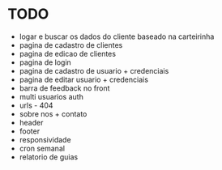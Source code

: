 # TODO

- logar e buscar os dados do cliente baseado na carteirinha
- pagina de cadastro de clientes
- pagina de edicao de clientes
- pagina de login
- pagina de cadastro de usuario + credenciais
- pagina de editar usuario + credenciais
- barra de feedback no front
- multi usuarios auth
- urls - 404
- sobre nos + contato
- header
- footer
- responsividade
- cron semanal
- relatorio de guias
